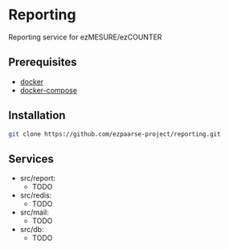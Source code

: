 # Reporting

Reporting service for ezMESURE/ezCOUNTER

## Prerequisites
* [docker](https://www.docker.com/)
* [docker-compose](https://docs.docker.com/compose/)

## Installation

```bash
git clone https://github.com/ezpaarse-project/reporting.git
```

## Services

- src/report:
  - TODO
- src/redis:
  - TODO
- src/mail:
  - TODO
- src/db:
  - TODO